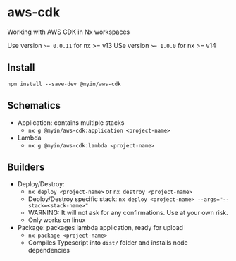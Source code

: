 # aws-cdk

Working with AWS CDK in Nx workspaces

Use version `>= 0.0.11` for nx >= v13
USe version `>= 1.0.0` for nx >= v14

## Install

`npm install --save-dev @myin/aws-cdk`

## Schematics

-   Application: contains multiple stacks
    -   `nx g @myin/aws-cdk:application <project-name>`
-   Lambda
    -   `nx g @myin/aws-cdk:lambda <project-name>`

## Builders

-   Deploy/Destroy:
    -   `nx deploy <project-name>` or `nx destroy <project-name>`
    -   Deploy/Destroy specific stack: `nx deploy <project-name> --args="--stack=<stack-name>"`
    -   WARNING: It will not ask for any confirmations. Use at your own risk.
    -   Only works on linux
-   Package: packages lambda application, ready for upload
    -   `nx package <project-name>`
    -   Compiles Typescript into `dist/` folder and installs node dependencies
